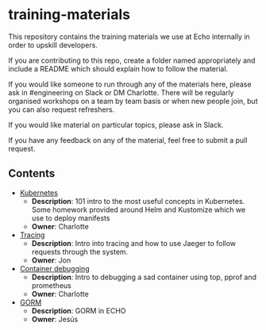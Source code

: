 # training-materials

This repository contains the training materials we use at Echo internally in order to upskill developers.

If you are contributing to this repo, create a folder named appropriately and include a README which should explain how to follow the material.

If you would like someone to run through any of the materials here, please ask in #engineering on Slack or DM Charlotte. There will be regularly organised workshops on a team by team basis or when new people join, but you can also request refreshers.

If you would like material on particular topics, please ask in Slack.

If you have any feedback on any of the material, feel free to submit a pull request.

## Contents

- [Kubernetes](./kubernetes)
  - **Description**: 101 intro to the most useful concepts in Kubernetes. Some homework provided around Helm and Kustomize which we use to deploy manifests
  - **Owner**: Charlotte
- [Tracing](./tracing)
  - **Description**: Intro into tracing and how to use Jaeger to follow requests through the system.
  - **Owner**: Jon
- [Container debugging](./container-debugging)
  - **Description**: Intro to debugging a sad container using top, pprof and prometheus
  - **Owner**: Charlotte
- [GORM](./gorming)
  - **Description**: GORM in ECHO
  - **Owner**: Jesús
